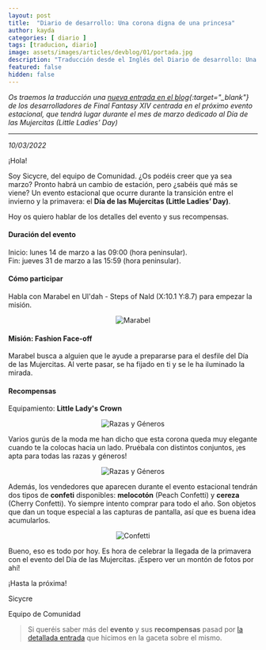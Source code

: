 ```yaml
---
layout: post
title:  "Diario de desarrollo: Una corona digna de una princesa"
author: kayda
categories: [ diario ]
tags: [traducion, diario]
image: assets/images/articles/devblog/01/portada.jpg
description: "Traducción desde el Inglés del Diario de desarrollo: Una corona digna de una princesa"
featured: false
hidden: false
---
```


*Os traemos la traducción una [nueva entrada en el blog](https://na.finalfantasyxiv.com/blog/003294.html){:target="_blank"} de los desarrolladores de Final Fantasy XIV centrada en el próximo evento estacional, que tendrá lugar durante el mes de marzo dedicado al Día de las Mujercitas (Little Ladies’ Day)*

<hr/>

*10/03/2022*

¡Hola!

Soy Sicycre, del equipo de Comunidad. ¿Os podéis creer que ya sea marzo? Pronto habrá un cambio de estación, pero ¿sabéis qué más se viene? Un evento estacional que ocurre durante la transición entre el invierno y la primavera: el **Día de las Mujercitas (Little Ladies’ Day)**.

Hoy os quiero hablar de los detalles del evento y sus recompensas.

#### Duración del evento

Inicio: lunes 14 de marzo a las 09:00 (hora peninsular).<br/>
Fin: jueves 31 de marzo a las 15:59 (hora peninsular).

#### Cómo participar

Habla con Marabel en Ul'dah - Steps of Nald (X:10.1 Y:8.7) para empezar la misión.

<p align="center">
    <img src="{{ site.baseurl }}/assets/images/articles/devblog/01/imagen_1.jpg" alt="Marabel"/>
</p>

#### Misión: Fashion Face-off

Marabel busca a alguien que le ayude a prepararse para el desfile del Día de las Mujercitas. Al verte pasar, se ha fijado en ti y se le ha iluminado la mirada.

#### Recompensas

Equipamiento: **Little Lady's Crown**

<p align="center">
    <img src="{{ site.baseurl }}/assets/images/articles/devblog/01/imagen_2.jpg" alt="Razas y Géneros"/>
</p>

Varios gurús de la moda me han dicho que esta corona queda muy elegante cuando te la colocas hacia un lado. Pruébala con distintos conjuntos, ¡es apta para todas las razas y géneros!

<p align="center">
    <img src="{{ site.baseurl }}/assets/images/articles/devblog/01/imagen_3.jpg" alt="Razas y Géneros"/>
</p>

Además, los vendedores que aparecen durante el evento estacional tendrán dos tipos de **confeti** disponibles: **melocotón** (Peach Confetti) y **cereza** (Cherry Confetti). Yo siempre intento comprar para todo el año. Son objetos que dan un toque especial a las capturas de pantalla, así que es buena idea acumularlos.

<p align="center">
    <img src="{{ site.baseurl }}/assets/images/articles/devblog/01/imagen_4.jpg" alt="Confetti"/>
</p>

Bueno, eso es todo por hoy. Es hora de celebrar la llegada de la primavera con el evento del Día de las Mujercitas. ¡Espero ver un montón de fotos por ahí!

¡Hasta la próxima!

Sicycre

Equipo de Comunidad

<blockquote>
Si queréis saber más del <b>evento</b> y sus <b>recompensas</b> pasad por <a href="/little-ladies-2022">la detallada entrada</a> que hicimos en la gaceta sobre el mismo.
<blockquote>